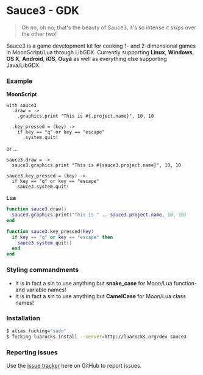 # Sauce3 - GDK

> Oh no, oh no; that's the beauty of Sauce3, it's so intense it skips over the other two!

Sauce3 is a game development kit for cooking 1- and 2-dimensional games in MoonScript/Lua through LibGDX.
Currently supporting **Linux**, **Windows**, **OS X**, **Android**, **iOS**, **Ouya** as well as everything else supporting Java/LibGDX.

### Example

**MoonScript**
```moon
with sauce3
  .draw = ->
    .graphics.print "This is #{.project.name}", 10, 10

  .key_pressed = (key) ->
    if key == "q" or key == "escape"
      .system.quit!
```

or ...

```moon
sauce3.draw = ->
  sauce3.graphics.print "This is #{sauce3.project.name}", 10, 10

sauce3.key_pressed = (key) ->
  if key == "q" or key == "escape"
    sauce3.system.quit!
```

**Lua**
```lua
function sauce3.draw()
  sauce3.graphics.print("This is " .. sauce3.project.name, 10, 10)
end

function sauce3.key_pressed(key)
  if key == "q" or key == "escape" then
    sauce3.system.quit()
  end
end
```

### Styling commandments

- It is in fact a sin to use anything but **snake_case** for Moon/Lua function- and variable names!
- It is in fact a sin to use anything but **CamelCase** for Moon/Lua class names!

### Installation

```bash
$ alias fucking="sudo"
$ fucking luarocks install --server=http://luarocks.org/dev sauce3
```

### Reporting Issues

Use the [issue tracker](https://github.com/nilq/sauce3/issues) here on GitHub to report issues.
